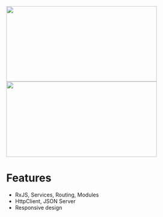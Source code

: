 <img src="https://github.com/yurii-tsymbala/Food-Menu/assets/35536487/45afbd42-8d6e-4688-a87c-6485ba03a63e" width="400" height="200" />    
<img src="https://github.com/yurii-tsymbala/Food-Menu/assets/35536487/516863b0-6785-4e7a-9fb2-2d499608cb1f" width="400" height="200" />

# Features
- RxJS, Services, Routing, Modules
- HttpClient, JSON Server
- Responsive design
